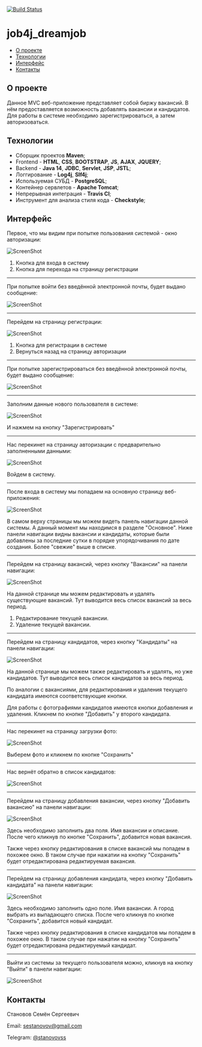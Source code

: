 [![Build Status](https://app.travis-ci.com/stanovov/job4j_dreamjob.svg?branch=master)](https://app.travis-ci.com/stanovov/job4j_dreamjob)

# job4j_dreamjob

+ [О проекте](#О-проекте)
+ [Технологии](#технологии)
+ [Интерфейс](#интерфейс)
+ [Контакты](#контакты)

## О проекте

Данное MVC веб-приложение представляет собой биржу вакансий. В нём предоставляется возможность добавлять вакансии и 
кандидатов. Для работы в системе необходимо зарегистрироваться, а затем авторизоваться.

## Технологии

+ Сборщик проектов **Maven**;
+ Frontend - **HTML**, **CSS**, **BOOTSTRAP**, **JS**, **AJAX**, **JQUERY**;
+ Backend - **Java 14**, **JDBC**, **Servlet**, **JSP**, **JSTL**;
+ Логгирование - **Log4j**, **Slf4j**;
+ Используемая СУБД - **PostgreSQL**;
+ Контейнер сервлетов - **Apache Tomcat**;
+ Непрерывная интеграция - **Travis CI**;
+ Инструмент для анализа стиля кода - **Checkstyle**;

## Интерфейс

Первое, что мы видим при попытке пользования системой - окно авторизации:

![ScreenShot](images/logout_1.png)

1. Кнопка для входа в систему
2. Кнопка для перехода на страницу регистрации

---

При попытке войти без введённой электронной почты, будет выдано сообщение:

![ScreenShot](images/logout_2.png)

---

Перейдем на страницу регистрации:

![ScreenShot](images/reg_1.png)

1. Кнопка для регистрации в системе
2. Вернуться назад на страницу авторизации

---

При попытке зарегистрироваться без введённой электронной почты, будет выдано сообщение:

![ScreenShot](images/reg_2.png)

---

Заполним данные нового пользователя в системе:

![ScreenShot](images/reg_3.png)

И нажмем на кнопку "Зарегистрировать"

---

Нас перекинет на страницу авторизации с предварительно заполненными данными:

![ScreenShot](images/logout_3.png)

Войдем в систему.

---

После входа в систему мы попадаем на основную страницу веб-приложения:

![ScreenShot](images/main_page.png)

В самом верху страницы мы можем видеть панель навигации данной системы. А данный момент мы находимся в разделе "Основное".
Ниже панели навигации видны вакансии и кандидаты, которые были добавлены за последние сутки в порядке упорядочивания по дате 
создания. Более "свежие" выше в списке.

---

Перейдем на страницу вакансий, через кнопку "Вакансии" на панели навигации:

![ScreenShot](images/posts_list.png)

На данной странице мы можем редактировать и удалять существующие вакансий. Тут выводится весь список вакансий за весь 
период.

1. Редактирование текущей вакансии.
2. Удаление текущей вакансии.

---

Перейдем на страницу кандидатов, через кнопку "Кандидаты" на панели навигации:

![ScreenShot](images/candidates_list_1.png)

На данной странице мы можем также редактировать и удалять, но уже кандидатов. Тут выводится весь список кандидатов за 
весь период.

По аналогии с вакансиями, для редактирования и удаления текущего кандидата имеются соответствующие кнопки.

Для работы с фотографиями кандидатов имеются кнопки добавления и удаления. Кликнем по кнопке "Добавить" у второго
кандидата.

---

Нас перекинет на страницу загрузки фото:

![ScreenShot](images/add_photo.png)

Выберем фото и кликнем по кнопке "Сохранить"

---

Нас вернёт обратно в список кандидатов:

![ScreenShot](images/candidates_list_2.png)

---

Перейдем на страницу добавления вакансии, через кнопку "Добавить вакансию" на панели навигации:

![ScreenShot](images/post_edit.png)

Здесь необходимо заполнить два поля. Имя вакансии и описание. После чего кликнув по кнопке "Сохранить", добавится новая 
вакансия.

Также через кнопку редактирования в списке вакансий мы попадем в похожее окно. В таком случае при нажатии на кнопку 
"Сохранить" будет отредактирована редактируемая вакансия.

---

Перейдем на страницу добавления кандидата, через кнопку "Добавить кандидата" на панели навигации:

![ScreenShot](images/candidate_edit.png)

Здесь необходимо заполнить одно поле. Имя вакансии. А город выбрать из выпадающего списка. После чего кликнув по кнопке 
"Сохранить", добавится новый кандидат.

Также через кнопку редактирования в списке кандидатов мы попадем в похожее окно. В таком случае при нажатии на кнопку
"Сохранить" будет отредактирована редактируемый кандидат.

---

Выйти из системы за текущего пользователя можно, кликнув на кнопку "Выйти" в панели навигации:

![ScreenShot](images/exit.png)

## Контакты

Становов Семён Сергеевич

Email: sestanovov@gmail.com

Telegram: [@stanovovss](https://t.me/stanovovss)